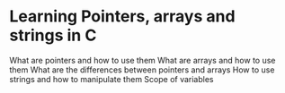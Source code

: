 # Learning Pointers, arrays and strings in C
What are pointers and how to use them
What are arrays and how to use them
What are the differences between pointers and arrays
How to use strings and how to manipulate them
Scope of variables
